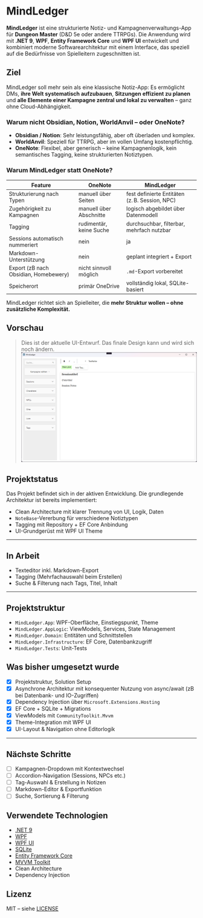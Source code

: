 # MindLedger

**MindLedger** ist eine strukturierte Notiz- und Kampagnenverwaltungs-App für **Dungeon Master** (D&D 5e oder andere TTRPGs). Die Anwendung wird mit **.NET 9**, **WPF**, **Entity Framework Core** und **WPF UI** entwickelt und kombiniert moderne Softwarearchitektur mit einem Interface, das speziell auf die Bedürfnisse von Spielleitern zugeschnitten ist.

## Ziel
MindLedger soll mehr sein als eine klassische Notiz-App: Es ermöglicht DMs, **ihre Welt systematisch aufzubauen**, **Sitzungen effizient zu planen** und **alle Elemente einer Kampagne zentral und lokal zu verwalten** – ganz ohne Cloud-Abhängigkeit.

### Warum nicht Obsidian, Notion, WorldAnvil – oder OneNote?

- **Obsidian / Notion**: Sehr leistungsfähig, aber oft überladen und komplex.
- **WorldAnvil**: Speziell für TTRPG, aber im vollen Umfang kostenpflichtig.
- **OneNote**: Flexibel, aber generisch – keine Kampagnenlogik, kein semantisches Tagging, keine strukturierten Notiztypen.

### Warum **MindLedger** statt OneNote?

| Feature                         | OneNote                 | MindLedger                                     |
| ------------------------------- | ----------------------- | ---------------------------------------------- |
| Strukturierung nach Typen       | manuell über Seiten     | fest definierte Entitäten (z. B. Session, NPC) |
| Zugehörigkeit zu Kampagnen      | manuell über Abschnitte | logisch abgebildet über Datenmodell            |
| Tagging                         | rudimentär, keine Suche | durchsuchbar, filterbar, mehrfach nutzbar      |
| Sessions automatisch nummeriert | nein                    | ja                                             |
| Markdown-Unterstützung          | nein                    | geplant integriert + Export                    |
| Export (zB nach Obsidian, Homebewery)       | nicht sinnvoll möglich  | `.md`-Export vorbereitet                       |
| Speicherort                     | primär OneDrive         | vollständig lokal, SQLite-basiert              |

MindLedger richtet sich an Spielleiter, die **mehr Struktur wollen – ohne zusätzliche Komplexität.**

## Vorschau
> Dies ist der aktuelle UI-Entwurf. Das finale Design kann und wird sich noch ändern.
![UI Screenshot](screenshots/uidraft_light.png)

## Projektstatus

Das Projekt befindet sich in der aktiven Entwicklung. Die grundlegende Architektur ist bereits implementiert:

- Clean Architecture mit klarer Trennung von UI, Logik, Daten
- `NoteBase`-Vererbung für verschiedene Notiztypen
- Tagging mit Repository + EF Core Anbindung
- UI-Grundgerüst mit WPF UI Theme

---

## In Arbeit

- Texteditor inkl. Markdown-Export  
- Tagging (Mehrfachauswahl beim Erstellen)  
- Suche & Filterung nach Tags, Titel, Inhalt 

---
 
## Projektstruktur

- `MindLedger.App`: WPF-Oberfläche, Einstiegspunkt, Theme
- `MindLedger.AppLogic`: ViewModels, Services, State Management
- `MindLedger.Domain`: Entitäten und Schnittstellen
- `MindLedger.Infrastructure`: EF Core, Datenbankzugriff
- `MindLedger.Tests`: Unit-Tests

## Was bisher umgesetzt wurde

- [x] Projektstruktur, Solution Setup
- [x] Asynchrone Architektur mit konsequenter Nutzung von async/await (zB bei Datenbank- und IO-Zugriffen)
- [x] Dependency Injection über `Microsoft.Extensions.Hosting`
- [x] EF Core + SQLite + Migrations
- [x] ViewModels mit `CommunityToolkit.Mvvm`
- [x] Theme-Integration mit WPF UI
- [x] UI-Layout & Navigation ohne Editorlogik

---

## Nächste Schritte

- [ ] Kampagnen-Dropdown mit Kontextwechsel  
- [ ] Accordion-Navigation (Sessions, NPCs etc.)  
- [ ] Tag-Auswahl & Erstellung in Notizen  
- [ ] Markdown-Editor & Exportfunktion  
- [ ] Suche, Sortierung & Filterung

## Verwendete Technologien

- [.NET 9](https://github.com/dotnet/core)
- [WPF](https://learn.microsoft.com/dotnet/desktop/wpf/)
- [WPF UI](https://wpfui.lepo.co/)
- [SQLite](https://www.sqlite.org/index.html)
- [Entity Framework Core](https://learn.microsoft.com/ef/)
- [MVVM Toolkit](https://learn.microsoft.com/dotnet/communitytoolkit/mvvm/)
- Clean Architecture
- Dependency Injection

## Lizenz

MIT – siehe [LICENSE](./LICENSE)
